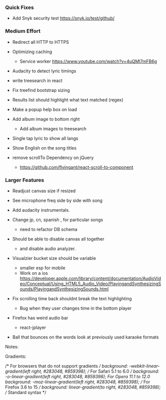 ### Quick Fixes
- Add Snyk security test
	https://snyk.io/test/github/
	

### Medium Effort

- Redirect all HTTP to HTTPS
- Optimizing caching
	- Service worker https://www.youtube.com/watch?v=4uQMl7mFB6g
- Audacity to detect lyric timings
- write treesearch in react

- Fix treefind bootstrap sizing
- Results list should highlight what text matched (regex)
- Make a popup help box on load
- Add album image to bottom right
	- Add album images to treesearch
- Single tap lyric to show all langs
- Show English on the song titles
- remove scrollTo Dependency on jQuery
	- https://github.com/flyingant/react-scroll-to-component
### Larger Features
- Readjust canvas size if resized
- See microphone freq side by side with song
- Add audacity instrumentals.
- Change jp, cn, spanish , for particular songs
	- need to refactor DB schema
- Should be able to disable canvas all together
	- and disable audio analyzer.
- Visualzier bucket size should be variable
	- smaller esp for mobile
	- Work on a ios
https://developer.apple.com/library/content/documentation/AudioVideo/Conceptual/Using_HTML5_Audio_Video/PlayingandSynthesizingSounds/PlayingandSynthesizingSounds.html

- Fix scrolling time back shouldnt break the text highlighting
	- Bug when they user changes time in the bottom player

- Firefox has weird audio bar
	- react-jplayer
- Ball that bounces on the words
	look at previously used karaoke formats


Notes:

Gradients:

  /* For browsers that do not support gradients */
  background: -webkit-linear-gradient(left right, #283048, #859398);
  /* For Safari 5.1 to 6.0 */
  background: -o-linear-gradient(left right, #283048, #859398);
   For Opera 11.1 to 12.0 
  background: -moz-linear-gradient(left right, #283048, #859398);
  /* For Firefox 3.6 to 15 */
  background: linear-gradient(to right, #283048, #859398);
  /* Standard syntax */
